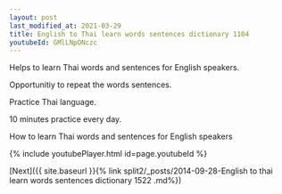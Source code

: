 ```yaml
---
layout: post
last_modified_at: 2021-03-29
title: English to Thai learn words sentences dictionary 1104 
youtubeId: GMlLNpONczc
---
```

 
 
Helps to learn Thai words and sentences for English speakers.

Opportunitiy to repeat the words sentences. 

Practice Thai language. 
 
10 minutes practice every day. 
 
How to learn Thai words and sentences for English speakers 
 
{% include youtubePlayer.html id=page.youtubeId %}
 
 
[Next]({{ site.baseurl }}{% link  split2/_posts/2014-09-28-English to thai learn words sentences dictionary 1522 .md%})
 
